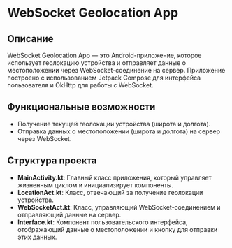 # WebSocket Geolocation App

## Описание

WebSocket Geolocation App — это Android-приложение, которое использует геолокацию устройства и отправляет данные о местоположении через WebSocket-соединение на сервер. Приложение построено с использованием Jetpack Compose для интерфейса пользователя и OkHttp для работы с WebSocket.

## Функциональные возможности

- Получение текущей геолокации устройства (широта и долгота).
- Отправка данных о местоположении (широта и долгота) на сервер через WebSocket.

## Структура проекта

- **MainActivity.kt**: Главный класс приложения, который управляет жизненным циклом и инициализирует компоненты.
- **LocationAct.kt**: Класс, отвечающий за получение геолокации устройства.
- **WebSocketAct.kt**: Класс, управляющий WebSocket-соединением и отправляющий данные на сервер.
- **Interface.kt**: Компонент пользовательского интерфейса, отображающий данные о местоположении и кнопку для отправки этих данных.
